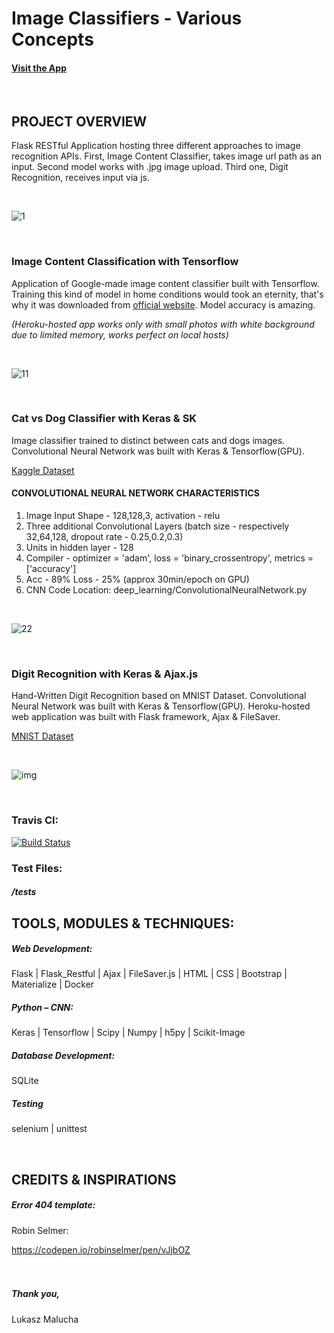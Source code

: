 # Image Classifiers - Various Concepts

#### [Visit the App](http://www.unflasked.com/)

<br>

## PROJECT OVERVIEW

Flask RESTful Application hosting three different approaches to image recognition APIs. First, Image Content Classifier, takes image url path as an input. Second model works with .jpg image upload. 
Third one, Digit Recognition, receives input via js. 

<br>

![1](https://user-images.githubusercontent.com/26208598/49669682-043e6a00-fa5a-11e8-8fe6-ea8d3846f829.PNG)


<br>


### Image Content Classification with Tensorflow

Application of Google-made image content classifier built with Tensorflow. Training this kind of model in home conditions would took an eternity, that's why it was downloaded from 
[official website](https://www.tensorflow.org/tutorials/images/image_recognition). Model accuracy is amazing.

*(Heroku-hosted app works only with small photos with white background due to limited memory, works perfect on local hosts)*

<br>

![11](https://user-images.githubusercontent.com/26208598/49669686-06082d80-fa5a-11e8-95d5-65dd79adc156.PNG)


<br>


### Cat vs Dog Classifier with Keras & SK

Image classifier trained to distinct between cats and dogs images. Convolutional Neural Network was built with Keras & Tensorflow(GPU).

[Kaggle Dataset](https://www.kaggle.com/c/dogs-vs-cats/data)


#### CONVOLUTIONAL NEURAL NETWORK CHARACTERISTICS

1. Image Input Shape - 128,128,3, activation - relu
2. Three additional Convolutional Layers (batch size - respectively 32,64,128, dropout rate - 0.25,0.2,0.3)
3. Units in hidden layer - 128
4. Compiler - optimizer = 'adam', loss = 'binary_crossentropy', metrics = ['accuracy']
5. Acc - 89% Loss - 25% (approx 30min/epoch on GPU)
6. CNN Code Location: deep_learning/ConvolutionalNeuralNetwork.py

<br>

![22](https://user-images.githubusercontent.com/26208598/49669689-07395a80-fa5a-11e8-8df3-d13eb7c68153.PNG)


<br>


### Digit Recognition with Keras & Ajax.js

Hand-Written Digit Recognition based on MNIST Dataset. Convolutional Neural Network was built with Keras & Tensorflow(GPU). 
Heroku-hosted web application was built with Flask framework, Ajax & FileSaver. 

[MNIST Dataset](http://yann.lecun.com/exdb/mnist/)

<br>

![img](https://user-images.githubusercontent.com/26208598/51791899-2fb01c00-21a2-11e9-9c92-ac9ab23d9e1a.JPG)


<br>


### Travis CI:

[![Build Status](https://travis-ci.com/LukaszMalucha/Image-Classification.svg?branch=master)](https://travis-ci.com/LukaszMalucha/Image-Classification)

### Test Files:

##### /tests



## TOOLS, MODULES & TECHNIQUES:

##### Web Development:
Flask | Flask_Restful | Ajax | FileSaver.js | HTML | CSS | Bootstrap | Materialize | Docker 

##### Python – CNN:
Keras | Tensorflow | Scipy | Numpy | h5py | Scikit-Image

##### Database Development:
SQLite

##### Testing
selenium | unittest

<br>


## CREDITS & INSPIRATIONS

##### Error 404 template:

Robin Selmer:

https://codepen.io/robinselmer/pen/vJjbOZ<br>
<br>
<br>

##### Thank you,

Lukasz Malucha
